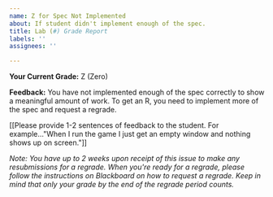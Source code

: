 ```yaml
---
name: Z for Spec Not Implemented
about: If student didn't implement enough of the spec.
title: Lab (#) Grade Report
labels: ''
assignees: ''

---
```


**Your Current Grade:** Z (Zero)

**Feedback:** You have not implemented enough of the spec correctly to show a meaningful amount of work. To get an R, you need to implement more of the spec and request a regrade.

[[Please provide 1-2 sentences of feedback to the student. For example..."When I run the game I just get an empty window and nothing shows up on screen."]]

_Note: You have up to 2 weeks upon receipt of this issue to make any resubmissions for a regrade. When you're ready for a regrade, please follow the instructions on Blackboard on how to request a regrade. Keep in mind that only your grade by the end of the regrade period counts._
